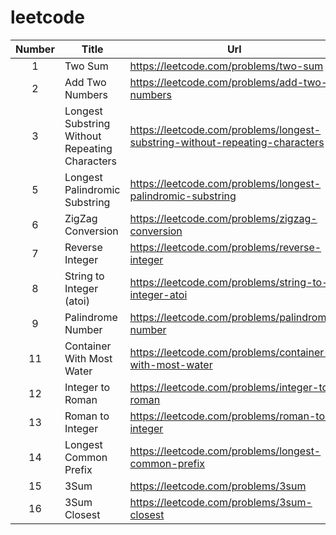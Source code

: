 # leetcode

| Number | Title                                          | Url                                                                            |
| :----: | ---------------------------------------------- | ------------------------------------------------------------------------------ |
| 1      | Two Sum                                        | <https://leetcode.com/problems/two-sum>                                        |
| 2      | Add Two Numbers                                | <https://leetcode.com/problems/add-two-numbers>                                |
| 3      | Longest Substring Without Repeating Characters | <https://leetcode.com/problems/longest-substring-without-repeating-characters> |
| 5      | Longest Palindromic Substring                  | <https://leetcode.com/problems/longest-palindromic-substring>                  |
| 6      | ZigZag Conversion                              | <https://leetcode.com/problems/zigzag-conversion>                              |
| 7      | Reverse Integer                                | <https://leetcode.com/problems/reverse-integer>                                |
| 8      | String to Integer (atoi)                       | <https://leetcode.com/problems/string-to-integer-atoi>                         |
| 9      | Palindrome Number                              | <https://leetcode.com/problems/palindrome-number>                              |
| 11     | Container With Most Water                      | <https://leetcode.com/problems/container-with-most-water>                      |
| 12     | Integer to Roman                               | <https://leetcode.com/problems/integer-to-roman>                               |
| 13     | Roman to Integer                               | <https://leetcode.com/problems/roman-to-integer>                               |
| 14     | Longest Common Prefix                          | <https://leetcode.com/problems/longest-common-prefix>                          |
| 15     | 3Sum                                           | <https://leetcode.com/problems/3sum>                                           |
| 16     | 3Sum Closest                                   | <https://leetcode.com/problems/3sum-closest>                                   |
